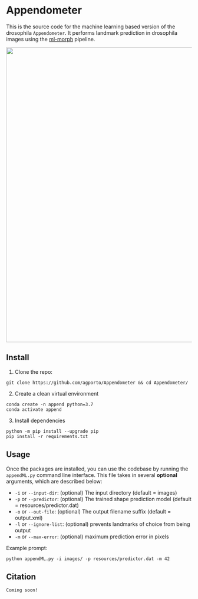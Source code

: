 # Appendometer

This is the source code for the machine learning based version of the drosophila `Appendometer`. It performs landmark prediction in drosophila images using the [ml-morph](https://github.com/agporto/simple-ml-morph) pipeline.

<p align="center"><img src="https://github.com/agporto/Appendometer/blob/master/resources/logo2.png" width="800"></p>


## Install

1. Clone the repo:
```
git clone https://github.com/agporto/Appendometer && cd Appendometer/
```

2. Create a clean virtual environment 
```
conda create -n append python=3.7
conda activate append
```
3. Install dependencies
````
python -m pip install --upgrade pip
pip install -r requirements.txt
````

## Usage

Once the packages are installed, you can use the codebase by running the `appendML.py` command line interface. This file takes in several **optional** arguments, which are described below:

* `-i` or `--input-dir`: (optional) The input directory (default = images)
* `-p` or `--predictor`: (optional) The trained shape prediction model (default = resources/predictor.dat)
* `-o` or `--out-file`: (optional) The output filename suffix (default = output.xml)
* `-l` or `--ignore-list`: (optional) prevents landmarks of choice from being output
* `-m` or `--max-error`: (optional) maximum prediction error in pixels

Example prompt:

```
python appendML.py -i images/ -p resources/predictor.dat -m 42
```

## Citation

```
Coming soon!
```
